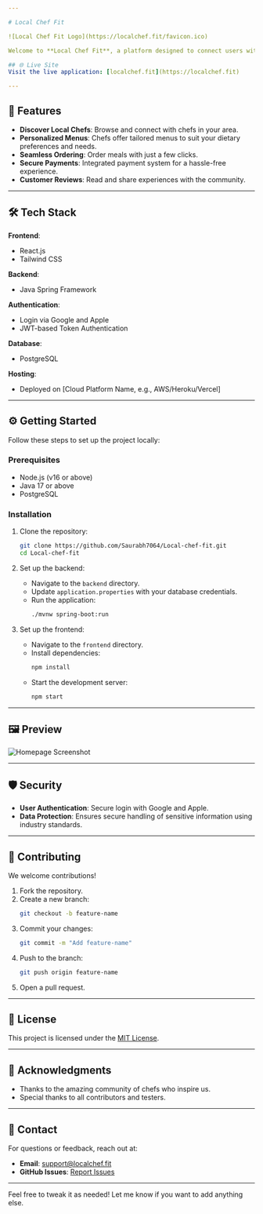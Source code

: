 ```yaml
---

# Local Chef Fit

![Local Chef Fit Logo](https://localchef.fit/favicon.ico)  

Welcome to **Local Chef Fit**, a platform designed to connect users with local chefs, enabling them to enjoy freshly prepared meals in their community. Explore a new way to experience culinary delights while supporting local talent.

## 🌐 Live Site
Visit the live application: [localchef.fit](https://localchef.fit)

---
```


## 🚀 Features

- **Discover Local Chefs**: Browse and connect with chefs in your area.
- **Personalized Menus**: Chefs offer tailored menus to suit your dietary preferences and needs.
- **Seamless Ordering**: Order meals with just a few clicks.
- **Secure Payments**: Integrated payment system for a hassle-free experience.
- **Customer Reviews**: Read and share experiences with the community.

---

## 🛠️ Tech Stack

**Frontend**:
- React.js  
- Tailwind CSS

**Backend**:
- Java Spring Framework

**Authentication**:
- Login via Google and Apple  
- JWT-based Token Authentication

**Database**:
- PostgreSQL

**Hosting**:
- Deployed on [Cloud Platform Name, e.g., AWS/Heroku/Vercel]

---

## ⚙️ Getting Started

Follow these steps to set up the project locally:

### Prerequisites
- Node.js (v16 or above)
- Java 17 or above
- PostgreSQL

### Installation

1. Clone the repository:
   ```bash
   git clone https://github.com/Saurabh7064/Local-chef-fit.git
   cd Local-chef-fit
   ```

2. Set up the backend:
   - Navigate to the `backend` directory.
   - Update `application.properties` with your database credentials.
   - Run the application:
     ```bash
     ./mvnw spring-boot:run
     ```

3. Set up the frontend:
   - Navigate to the `frontend` directory.
   - Install dependencies:
     ```bash
     npm install
     ```
   - Start the development server:
     ```bash
     npm start
     ```

---

## 🖼️ Preview

![Homepage Screenshot](https://localchef.fit/screenshot/homepage.png)

---

## 🛡️ Security

- **User Authentication**: Secure login with Google and Apple.
- **Data Protection**: Ensures secure handling of sensitive information using industry standards.

---

## 🤝 Contributing

We welcome contributions!  

1. Fork the repository.  
2. Create a new branch:
   ```bash
   git checkout -b feature-name
   ```
3. Commit your changes:
   ```bash
   git commit -m "Add feature-name"
   ```
4. Push to the branch:
   ```bash
   git push origin feature-name
   ```
5. Open a pull request.

---

## 📄 License

This project is licensed under the [MIT License](LICENSE).

---

## 📝 Acknowledgments

- Thanks to the amazing community of chefs who inspire us.
- Special thanks to all contributors and testers.

---

## 📧 Contact

For questions or feedback, reach out at:
- **Email**: support@localchef.fit
- **GitHub Issues**: [Report Issues](https://github.com/Saurabh7064/Local-chef-fit/issues)

---

Feel free to tweak it as needed! Let me know if you want to add anything else.
